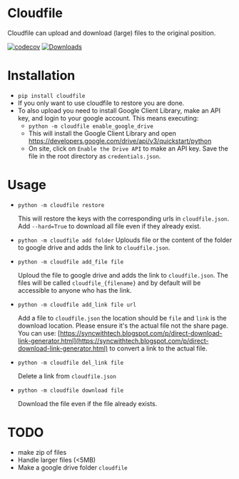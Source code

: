 # Cloudfile
Cloudfile can upload and download (large) files to the original position.


[![codecov](https://codecov.io/gh/takotab/cloudfile/branch/master/graph/badge.svg)](https://codecov.io/gh/takotab/cloudfile) [![Downloads](https://pepy.tech/badge/cloudfile)](https://pepy.tech/project/cloudfile)

# Installation
- `pip install cloudfile`
- If you only want to use cloudfile to restore you are done. 
- To also upload you need to install Google Client Library, make an API key, and login to your google account. This means executing:
  -  `python -m cloudfile enable_google_drive`
  - This will install the Google Client Library and open https://developers.google.com/drive/api/v3/quickstart/python
  - On site, click on `Enable the Drive API` to make an API key. Save the file in the root directory as `credentials.json`.

# Usage
- `python -m cloudfile restore`

    This will restore the keys with the corresponding urls in `cloudfile.json`. Add `--hard=True` to download all file even if they already exist.

- `python -m cloudfile add folder`
    Uplouds file or the content of the folder to google drive and adds the link to `cloudfile.json`. 

- `python -m cloudfile add_file file`

    Uploud the file to google drive and adds the link to `cloudfile.json`.  The files will be called `cloudfile_{filename}` and by default will be accessible to anyone who has the link.

- `python -m cloudfile add_link file url`

    Add a file to `cloudfile.json` the location should be `file` and `link` is the download location. Please ensure it's the actual file not the share page.
    You can use: [https://syncwithtech.blogspot.com/p/direct-download-link-generator.html](https://syncwithtech.blogspot.com/p/direct-download-link-generator.html) to convert a link to the actual file.

- `python -m cloudfile del_link file`

    Delete a link from `cloudfile.json`

- `python -m cloudfile download file`

    Download the file even if the file already exists.

# TODO
- make zip of files
- Handle larger files (<5MB)
- Make a google drive folder `cloudfile` 
